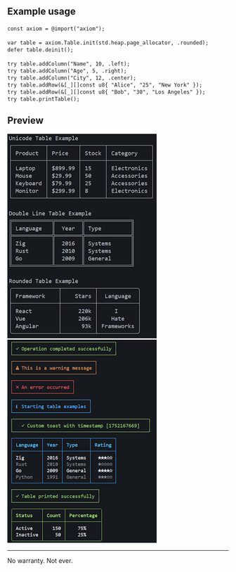 ## Example usage

```zig
const axiom = @import("axiom");

var table = axiom.Table.init(std.heap.page_allocator, .rounded);
defer table.deinit();

try table.addColumn("Name", 10, .left);
try table.addColumn("Age", 5, .right);
try table.addColumn("City", 12, .center);
try table.addRow(&[_][]const u8{ "Alice", "25", "New York" });
try table.addRow(&[_][]const u8{ "Bob", "30", "Los Angeles" });
try table.printTable();
```

## Preview

<img src="img/screen.png">
<img src="img/screen_2.png">

---

No warranty. Not ever.
